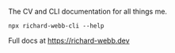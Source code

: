 The CV and CLI documentation for all things me.

`npx richard-webb-cli --help`

Full docs at https://richard-webb.dev